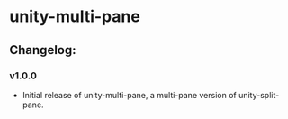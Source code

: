 # unity-multi-pane

## Changelog:


### v1.0.0
- Initial release of unity-multi-pane, a multi-pane version of unity-split-pane.
